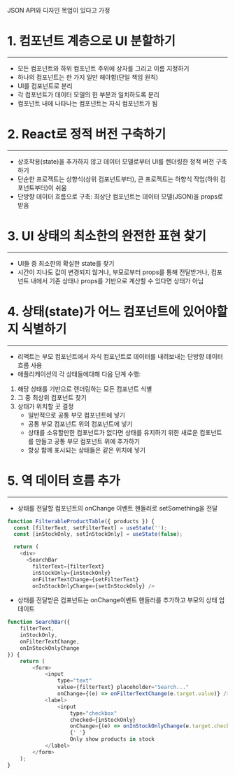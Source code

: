 JSON API와 디자인 목업이 있다고 가정
# 1. 컴포넌트 계층으로 UI 분할하기
---
- 모든 컴포넌트와 하위 컴포넌트 주위에 상자를 그리고 이름 지정하기
- 하나의 컴포넌트는 한 가지 일만 해야함(단일 책임 원칙)
- UI를 컴포넌트로 분리
- 각 컴포넌트가 데이터 모델의 한 부분과 일치하도록 분리
- 컴포넌트 내에 나타나는 컴포넌트는 자식 컴포넌트가 됨

# 2. React로 정적 버전 구축하기
---
- 상호작용(state)을 추가하지 않고 데이터 모델로부터 UI를 렌더링한 정적 버전 구축하기
- 단순한 프로젝트는 상향식(상위 컴포넌트부터), 큰 프로젝트는 하향식 작업(하위 컴포넌트부터)이 쉬움
- 단방향 데이터 흐름으로 구축: 최상단 컴포넌트는 데이터 모델(JSON)을 props로 받음

# 3. UI 상태의 최소한의 완전한 표현 찾기
---
- UI들 중 최소한의 확실한 state를 찾기
- 시간이 지나도 값이 변경되지 않거나, 부모로부터 props를 통해 전달받거나, 컴포넌트 내에서 기존 상태나 props를 기반으로 계산할 수 있다면 상태가 아님

# 4. 상태(state)가 어느 컴포넌트에 있어야할지 식별하기
---
- 리액트는 부모 컴포넌트에서 자식 컴포넌트로 데이터를 내려보내는 단방향 데이터 흐름 사용
- 애플리케이션의 각 상태들에대해 다음 단계 수행:
1. 해당 상태를 기반으로 렌더링하는 모든 컴포넌트 식별
2. 그 중 최상위 컴포넌트 찾기
3. 상태가 위치할 곳 결정
	-  일반적으로 공통 부모 컴포넌트에 넣기
	- 공통 부모 컴포넌트 위의 컴포넌트에 넣기
	-  상태를 소유할만한 컴포넌트가 없다면 상태를 유지하기 위한 새로운 컴포넌트를 만들고 공통 부모 컴포넌트 위에 추가하기
	- 항상 함께 표시되는 상태들은 같은 위치에 넣기

# 5. 역 데이터 흐름 추가
---
- 상태를 전달할 컴포넌트의 onChange 이벤트 핸들러로 setSomething을 전달
```js
function FilterableProductTable({ products }) {
  const [filterText, setFilterText] = useState('');
  const [inStockOnly, setInStockOnly] = useState(false);

  return (
    <div>
      <SearchBar 
        filterText={filterText} 
        inStockOnly={inStockOnly}
        onFilterTextChange={setFilterText}
        onInStockOnlyChange={setInStockOnly} />
```
- 상태를 전달받은 컴포넌트는 onChange이벤트 핸들러를 추가하고 부모의 상태 업데이트
```js
function SearchBar({
	filterText,
	inStockOnly,
	onFilterTextChange,
	onInStockOnlyChange
}) {
	return (
		<form>
			<input
				type="text"
				value={filterText} placeholder="Search..."
				onChange={(e) => onFilterTextChange(e.target.value)} />
			<label>
				<input
					type="checkbox"
					checked={inStockOnly}
					onChange={(e) => onInStockOnlyChange(e.target.checked)} />
					{' '}
					Only show products in stock
			</label>
		</form>
	);
}
```

